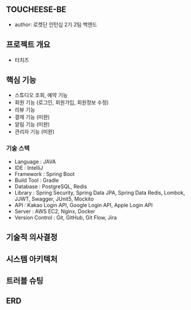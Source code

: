 ## TOUCHEESE-BE 
- author: 로켓단 인턴십 2기 2팀 백엔드

## 프로젝트 개요
- 터치즈

## 핵심 기능
- 스튜디오 조회, 예약 기능
- 회원 기능 (로그인, 회원가입, 회원정보 수정)
- 리뷰 기능
- 결제 기능 (미완)
- 알림 기능 (미완)
- 관리자 기능 (미완)

### 기술 스택
- Language : JAVA
- IDE : IntelliJ
- Framework : Spring Boot
- Build Tool : Gradle
- Database : PostgreSQL, Redis
- Library : Spring Security, Spring Data JPA, Spring Data Redis, Lombok, JJWT, Swagger, JUnit5, Mockito
- API : Kakao Login API, Google Login API, Apple Login API
- Server : AWS EC2, Nginx, Docker
- Version Control : Git, GitHub, Git Flow, Jira

## 기술적 의사결정


## 시스템 아키텍처


## 트러블 슈팅


## ERD